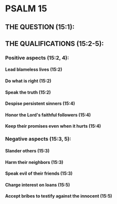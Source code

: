 ---
---
# PSALM 15 
## THE QUESTION (15:1): 
## THE QUALIFICATIONS (15:2-5): 
###  Positive aspects (15:2, 4): 
####  Lead blameless lives (15:2) 
####  Do what is right (15:2) 
####  Speak the truth (15:2) 
####  Despise persistent sinners (15:4) 
####  Honor the Lord\'s faithful followers (15:4) 
####  Keep their promises even when it hurts (15:4) 
###  Negative aspects (15:3, 5): 
####  Slander others (15:3) 
####  Harm their neighbors (15:3) 
####  Speak evil of their friends (15:3) 
####  Charge interest on loans (15:5) 
####  Accept bribes to testify against the innocent (15:5) 
